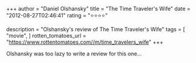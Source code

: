 +++
author = "Daniel Olshansky"
title = "The Time Traveler's Wife"
date = "2012-08-27T02:46:41"
rating = "⭐⭐⭐⭐"

description = "Olshansky's review of The Time Traveler's Wife"
tags = [
    "movie",
]
rotten_tomatoes_url = "https://www.rottentomatoes.com//m/time_travelers_wife"
+++

Olshansky was too lazy to write a review for this one...

